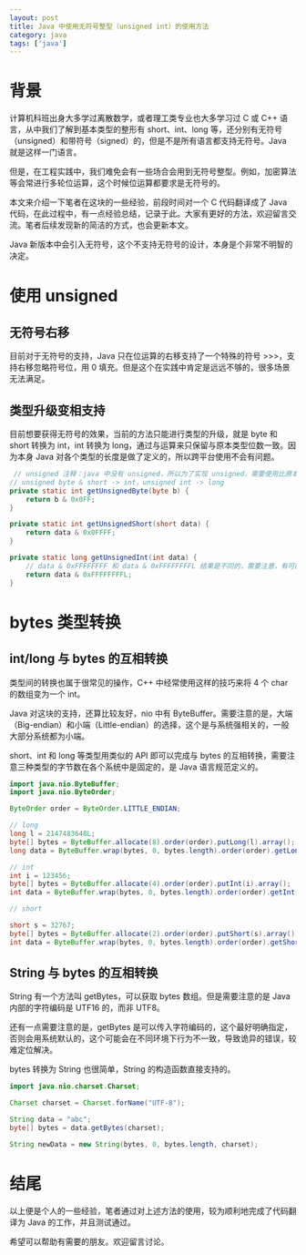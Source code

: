 ```yaml
---
layout: post
title: Java 中使用无符号整型（unsigned int）的使用方法
category: java
tags: ['java']
---
```


# 背景

计算机科班出身大多学过离散数学，或者理工类专业也大多学习过 C 或 C++ 语言，从中我们了解到基本类型的整形有 short、int、long 等，还分别有无符号（unsigned）和带符号（signed）的，但是不是所有语言都支持无符号。Java 就是这样一门语言。

但是，在工程实践中，我们难免会有一些场合会用到无符号整型。例如，加密算法等会常进行多轮位运算，这个时候位运算都要求是无符号的。

本文来介绍一下笔者在这块的一些经验，前段时间对一个 C 代码翻译成了 Java 代码，在此过程中，有一点经验总结，记录于此。大家有更好的方法，欢迎留言交流。笔者后续发现新的简洁的方式，也会更新本文。

Java 新版本中会引入无符号，这个不支持无符号的设计，本身是个非常不明智的决定。

# 使用 unsigned

## 无符号右移

目前对于无符号的支持，Java 只在位运算的右移支持了一个特殊的符号 >>>，支持右移忽略符号位，用 0 填充。但是这个在实践中肯定是远远不够的，很多场景无法满足。

## 类型升级变相支持

目前想要获得无符号的效果，当前的方法只能进行类型的升级，就是 byte 和 short 转换为 int，int 转换为 long，通过与运算来只保留与原本类型位数一致。因为本身 Java 对各个类型的长度是做了定义的，所以跨平台使用不会有问题。

```java
 // unsigned 注释：java 中没有 unsigned，所以为了实现 unsigned，需要使用比原本类型更大的类型，通过位运算获取其 unsigned 的值
// unsigned byte & short -> int，unsigned int -> long
private static int getUnsignedByte(byte b) {
    return b & 0x0FF;
}

private static int getUnsignedShort(short data) {
    return data & 0x0FFFF;
}

private static long getUnsignedInt(int data) {
    // data & 0xFFFFFFFF 和 data & 0xFFFFFFFFL 结果是不同的，需要注意，有可能与 JDK 版本有关
    return data & 0xFFFFFFFFL;
}
```

# bytes 类型转换

## int/long 与 bytes 的互相转换

类型间的转换也属于很常见的操作，C++ 中经常使用这样的技巧来将 4 个 char 的数组变为一个 int。

Java 对这块的支持，还算比较友好，nio 中有 ByteBuffer。需要注意的是，大端（Big-endian）和小端（Little-endian）的选择，这个是与系统强相关的，一般大部分系统都为小端。

short、int 和 long 等类型用类似的 API 即可以完成与 bytes 的互相转换，需要注意三种类型的字节数在各个系统中是固定的，是 Java 语言规范定义的。

```java
import java.nio.ByteBuffer;
import java.nio.ByteOrder;

ByteOrder order = ByteOrder.LITTLE_ENDIAN;

// long
long l = 2147483648L;
byte[] bytes = ByteBuffer.allocate(8).order(order).putLong(l).array();
long data = ByteBuffer.wrap(bytes, 0, bytes.length).order(order).getLong();

// int
int i = 123456;
byte[] bytes = ByteBuffer.allocate(4).order(order).putInt(i).array();
int data = ByteBuffer.wrap(bytes, 0, bytes.length).order(order).getInt();

// short

short s = 32767;
byte[] bytes = ByteBuffer.allocate(2).order(order).putShort(s).array();
int data = ByteBuffer.wrap(bytes, 0, bytes.length).order(order).getShort();
```

## String 与 bytes 的互相转换

String 有一个方法叫 getBytes，可以获取 bytes 数组。但是需要注意的是 Java 内部的字符编码是 UTF16 的，而非 UTF8。

还有一点需要注意的是，getBytes 是可以传入字符编码的，这个最好明确指定，否则会用系统默认的，这个可能会在不同环境下行为不一致，导致诡异的错误，较难定位解决。

bytes 转换为 String 也很简单，String 的构造函数直接支持的。

```java
import java.nio.charset.Charset;

Charset charset = Charset.forName("UTF-8");

String data = "abc";
byte[] bytes = data.getBytes(charset);

String newData = new String(bytes, 0, bytes.length, charset);
```

# 结尾

以上便是个人的一些经验，笔者通过对上述方法的使用，较为顺利地完成了代码翻译为 Java 的工作，并且测试通过。

希望可以帮助有需要的朋友。欢迎留言讨论。
